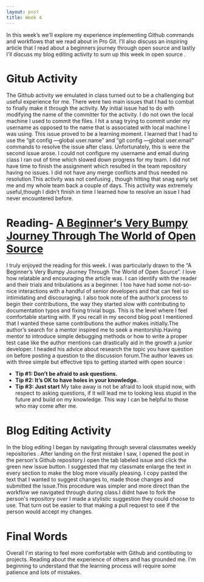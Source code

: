 ```yaml
---
layout: post
title: Week 4
---
```




In this week’s we’ll explore my experience implementing Github commands and workflows that we read about in Pro Git. I’ll 
also discuss an inspiring article that I read about a beginners journey through open source  and lastly I'll discuss my blog editing activity to sum up this week in open source .  

# Gitub Activity

The Github activity we emulated in class turned out to be a challenging  but useful experience for me. There were two main 
issues that  I had to combat to finally make it through the activity.  My initial issue had to do with modifying the name of 
the committer for the activity. I do not own the local machine I used to commit the files. I hit a snag trying to commit under 
my username as opposed to the name that is associated with local machine I was using. This issue  proved to be a learning 
moment. I learned that I  had to use the “git  config —global user.name”  and “git  config —global user.email”  commands to 
resolve the issue after class. Unfortunately, this is were the second issue arose. I could not configure my username and email 
during class I ran out of time which slowed down progress for my team.  I did not have time to  finish the assignment which 
resulted in the team repository having no issues. I did not have any merge conflicts and thus needed no resolution.This 
activity was not confusing , though hitting that snag early set me and my whole team back a couple of days. This activity was 
extremely useful,though I didn’t finish in time  I learned how to resolve an issue I  had never encountered before.


# Reading- **[A Beginner‘s Very Bumpy Journey Through The World of Open Source](https://www.freecodecamp.org/news/a-beginners-very-bumpy-journey-through-the-world-of-open-source-4d108d540b39/)**

 I truly enjoyed the reading for this week. I was particularly drawn to the “A Beginner’s Very Bumpy Journey Through The World 
 of Open Source”. I love how relatable and encouraging the article was. I can identify with the reader and their trials and 
 tribulations as a beginner. I too have had some not-so-nice interactions with a handful of senior developers and that can 
 feel so intimidating and discouraging.   I also took note of the author’s  process to begin their  contributions, the way 
 they started slow with contributing to documentation typos and fixing trivial bugs. This is the level where I feel 
 comfortable  starting with. If you recall in my second blog post I mentioned that I wanted  these same contributions the 
 author makes initially.The author’s search for a mentor inspired me to seek a mentorship.Having  mentor  to  introduce simple 
 debugging methods or how to write a proper test case like the author mentions can drastically aid in the growth a junior 
 developer. I headed his advice about research the topic you have question on before posting a question to the discussion 
 forum.The author leaves us with three simple but effective tips to getting started with open source :
 
   - **Tip #1: Don’t be afraid to ask questions.**
   - **Tip #2: It’s OK to have holes in your knowledge.**
   - **Tip #3: Just start**
My take away is not be afraid to look stupid now, with respect to asking questions,  if it will lead me to looking less stupid in the future and build on my knowledge. This way I can be helpful  to those who may come after me. 

# Blog Editing Activity
In the blog editing I began by navigating through several classmates weekly repositories . After landing on the first mistake
I saw,  I opened the post in the person's Github repository.I open the tab labeled issue and click the green new issue button.
I suggested that my classmate enlarge the text in every section  to make the blog more visually pleasing. I copy pasted the text that I  wanted to suggest changes to, made those changes and submitted the issue.This procedure was simpler and  more direct than the workflow we navigated through during class.I didnt have to fork the person's repository over I made a stylistic suggestion they could choose to use. That turn out be easier to that making a pull request to see if the person would accept my changes.

# Final Words
Overall I'm staring to feel more comfortable with Github and contibuting to projects. Reading about the experience of others and has grounded me. I'm beginning to understand that the learning process will require some patience and lots of mistakes. 








